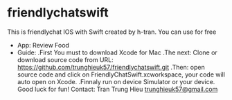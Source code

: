 # friendlychatswift
This is friendlychat IOS with Swift created by h-tran. You can use for free

* App: Review Food 
* Guide:
    .First You must to download Xcode for Mac
    .The next: Clone or download source code from URL: https://github.com/trunghieuk57/friendlychatswift.git
    .Then: open source code and click on FriendlyChatSwift.xcworkspace, your code will auto open on Xcode.
    .Finnaly run on device Simulator or your device. Good luck for fun!
Contact: Tran Trung Hieu trunghieuk57@gmail.com
